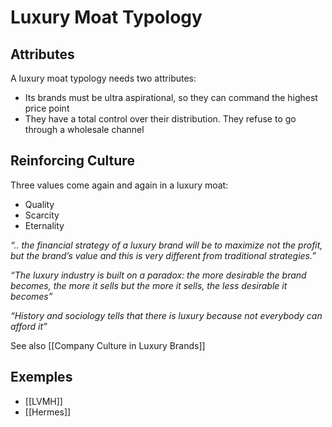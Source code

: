# Luxury Moat Typology



## Attributes

A luxury moat typology needs two attributes:

- Its brands must be ultra aspirational, so they can command the highest price point
- They have a total control over their distribution. They refuse to go through a wholesale channel

## Reinforcing Culture

Three values come again and again in a luxury moat: 

- Quality
- Scarcity
- Eternality

*“.. the financial strategy of a luxury brand will be to maximize not the profit, but the brand’s value and this is very different from traditional strategies.”* 

*“The luxury industry is built on a paradox: the more desirable the brand becomes, the more it sells but the more it sells, the less desirable it becomes”* 

*“History and sociology tells that there is luxury because not everybody can afford it”*

See also [[Company Culture in Luxury Brands]]

## Exemples
- [[LVMH]]
- [[Hermes]]